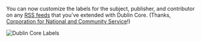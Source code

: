 You can now customize the labels for the subject, publisher, and contributor on any [RSS feeds](/manual/rss.html) that you've extended with Dublin Core. (Thanks, [Corporation for National and Community Service](http://www.nationalservice.gov/)!)

![Dublin Core Labels](https://d3qcdigd1fhos0.cloudfront.net/blog/img/feature-2014-02-01-serp-dublin-core.png "Dublin Core Labels")